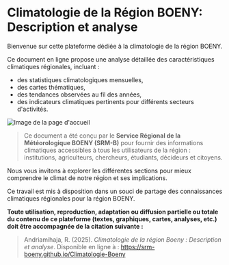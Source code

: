 # Climatologie de la Région BOENY: Description et analyse


Bienvenue sur cette plateforme dédiée à la climatologie de la région BOENY.

Ce document en ligne propose une analyse détaillée des caractéristiques climatiques régionales, incluant :
- des statistiques climatologiques mensuelles,
- des cartes thématiques,
- des tendances observées au fil des années,
- des indicateurs climatiques pertinents pour différents secteurs d'activités.

![Image de la page d'accueil](assets/maps/cover_home.png)

> Ce document a été conçu par le **Service Régional de la Météorologique BOENY (SRM-B)** pour fournir des informations climatiques accessibles à tous les utilisateurs de la région : institutions, agriculteurs, chercheurs, étudiants, décideurs et citoyens.

Nous vous invitons à explorer les différentes sections pour mieux comprendre le climat de notre région et ses implications.


Ce travail est mis à disposition dans un souci de partage des connaissances climatiques régionales pour la région BOENY.

**Toute utilisation, reproduction, adaptation ou diffusion partielle ou totale du contenu de ce plateforme (textes, graphiques, cartes, analyses, etc.) doit être accompagnée de la citation suivante :**

> Andriamihaja, R. (2025). *Climatologie de la région Boeny : Description et analyse*. 
Disponible en ligne à : https://srm-boeny.github.io/Climatologie-Boeny
